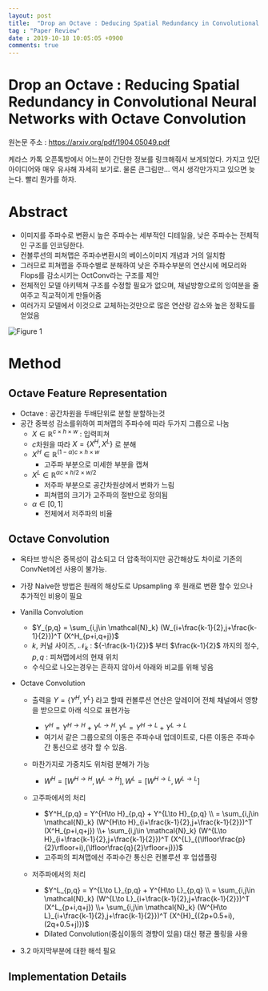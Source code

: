 ```yaml
---
layout: post
title:  "Drop an Octave : Deducing Spatial Redundancy in Convolutional Neural networks with Octave Convolution"
tag : "Paper Review"
date : 2019-10-18 10:05:05 +0900
comments: true
---
```


# Drop an Octave : Reducing Spatial Redundancy in Convolutional Neural Networks with Octave Convolution

원논문 주소 : https://arxiv.org/pdf/1904.05049.pdf

케라스 카톡 오픈톡방에서 어느분이 간단한 정보를 링크해줘서 보게되었다.
가지고 있던 아이디어와 매우 유사해 자세히 보기로. 물론 큰그림만...
역시 생각만가지고 있으면 늦는다. 빨리 뭔가를 하자.

# Abstract

- 이미지를 주파수로 변환시 높은 주파수는 세부적인 디테일을, 낮은 주파수는 전체적인 구조를 인코딩한다.
- 컨볼루션의 피쳐맵은 주파수변환시의 베이스이미지 개념과 거의 일치함
- 그러므로 피쳐맵을 주파수별로 분해하여 낮은 주파수부분의 연산시에 메모리와 Flops를 감소시키는 OctConv라는 구조를 제안
- 전체적인 모델 아키텍쳐 구조를 수정할 필요가 없으며, 채널방향으로의 잉여분을 줄여주고 직교적이게 만들어줌
- 여러가지 모델에서 이것으로 교체하는것만으로 많은 연산량 감소와 높은 정확도를 얻었음

![Figure 1](/assets/post/2019-10-18-1.png)

# Method
## Octave Feature Representation
- Octave : 공간차원을 두배단위로 분할 분할하는것
- 공간 중복성 감소를위하여 피쳐맵의 주파수에 따라 두가지 그룹으로 나눔
  - $X\in \mathbb{R}^{c \times h\times w}$ : 입력피쳐
  - $c$차원을 따라 $X = \{X^H, X^L\}$ 로 분해
  -  $X^H \in\mathbb{R}^{(1-\alpha)c\times h\times w}$
     - 고주파 부분으로 미세한 부분을 캡쳐
  -  $X^L \in\mathbb{R}^{\alpha c\times h/2\times w/2}$
     - 저주파 부분으로 공간차원상에서 변화가 느림
     - 피쳐맵의 크기가 고주파의 절반으로 정의됨
  -  $\alpha \in [0,1]$ 
     - 전체에서 저주파의 비율
## Octave Convolution
- 옥타브 방식은 중복성이 감소되고 더 압축적이지만 공간해상도 차이로 기존의 ConvNet에선 사용이 불가능.
- 가장 Naive한 방법은 원래의 해상도로 Upsampling 후 원래로 변환 할수 있으나 추가적인 비용이 필요
- Vanilla Convolution 
  - $Y_{p,q} = \sum_{i,j\in \mathcal{N}_k} 
(W_{i+\frac{k-1}{2},j+\frac{k-1}{2}})^T (X^H_{p+i,q+j})$
  - $k$, 커널 사이즈, $\mathcal{N}_k$ : ${-\frac{k-1}{2}}$ 부터 $\frac{k-1}{2}$ 까지의 정수,   $p,q$ : 피쳐맵에서의 현재 위치
  - 수식으로 나오는경우는 흔하지 않아서 아래와 비교를 위해 넣음
- Octave Convolution
  - 출력을 $Y = \{Y^H, Y^L\}$ 라고 할때 컨볼루션 연산은 앞레이어 전체 채널에서 영향을 받으므로 아래 식으로 표현가능
    - $Y^H = Y^{H \to H} + Y^{L \to H}, Y^L = Y^{H \to L} + Y^{L \to L}$ 
    - 여기서 같은 그룹으로의 이동은 주파수내 업데이트로, 다른 이동은 주파수간 통신으로 생각 할 수 있음.
  - 마찬가지로 가중치도 위처럼 분해가 가능
    - $W^H = [W^{H \to H}, W^{L \to H}], W^L = [W^{H \to L}, W^{L \to L}]$
    
  - 고주파에서의 처리
    - $Y^H_{p,q} = Y^{H\to H}_{p,q} + Y^{L\to H}_{p,q} \\
    = \sum_{i,j\in \mathcal{N}_k} 
    (W^{H\to H}_{i+\frac{k-1}{2},j+\frac{k-1}{2}})^T (X^H_{p+i,q+j}) \\+
    \sum_{i,j\in \mathcal{N}_k} 
    (W^{L\to H}_{i+\frac{k-1}{2},j+\frac{k-1}{2}})^T  
    (X^{L}_{(\lfloor\frac{p}{2}\rfloor+i),(\lfloor\frac{q}{2}\rfloor+j)})$
    - 고주파의 피쳐맵에선 주파수간 통신은 컨볼루션 후 업샙플링
    
  - 저주파에서의 처리
    - $Y^L_{p,q} = Y^{L\to L}_{p,q} + Y^{H\to L}_{p,q} \\
    = \sum_{i,j\in \mathcal{N}_k}
    (W^{L\to L}_{i+\frac{k-1}{2},j+\frac{k-1}{2}})^T (X^L_{p+i,q+j}) \\+
    \sum_{i,j\in \mathcal{N}_k} 
    (W^{H\to L}_{i+\frac{k-1}{2},j+\frac{k-1}{2}})^T
    (X^{H}_{(2p+0.5+i),(2q+0.5+j)})$
    - Dilated Convolution(중심이동의 경향이 있음) 대신 평균 풀링을 사용

- 3.2 마지막부분에 대한 해석 필요

## Implementation Details